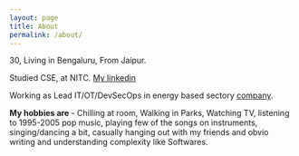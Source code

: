 ```yaml
---
layout: page
title: About
permalink: /about/
---
```



30, Living in Bengaluru, From Jaipur. 

Studied CSE, at NITC.  [My linkedin](https://www.linkedin.com/in/peeyushsrj/)

Working as Lead IT/OT/DevSecOps in energy based sectory [company](https://exactspace.co/).

**My hobbies are** - Chilling at room, Walking in Parks, Watching TV, listening to 1995-2005 pop music, playing few of the songs on instruments, singing/dancing a bit, casually hanging out with my friends and obvio writing and understanding complexity like Softwares. 